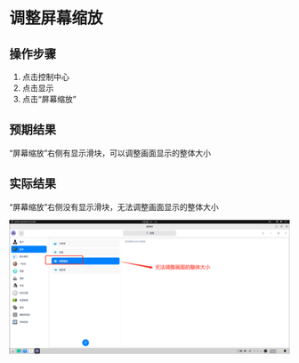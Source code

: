 # 调整屏幕缩放

## 操作步骤

1. 点击控制中心
2. 点击显示
3. 点击“屏幕缩放”

## 预期结果

“屏幕缩放”右侧有显示滑块，可以调整画面显示的整体大小

## 实际结果

“屏幕缩放”右侧没有显示滑块，无法调整画面显示的整体大小

![调整屏幕缩放](../img/调整屏幕缩放.png)
